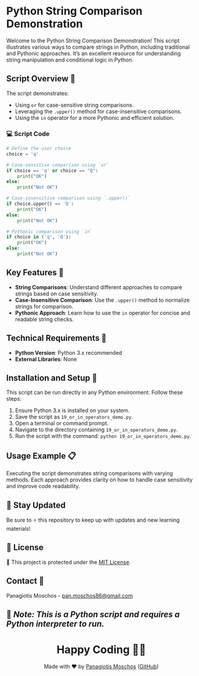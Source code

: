 # Python String Comparison Demonstration

Welcome to the Python String Comparison Demonstration! This script illustrates various ways to compare strings in Python, including traditional and Pythonic approaches. It’s an excellent resource for understanding string manipulation and conditional logic in Python.

## Script Overview 📘

The script demonstrates:
- Using `or` for case-sensitive string comparisons.
- Leveraging the `.upper()` method for case-insensitive comparisons.
- Using the `in` operator for a more Pythonic and efficient solution.

### 💻 Script Code

```python
# Define the user choice
choice = 'q'

# Case-sensitive comparison using `or`
if choice == 'q' or choice == "Q":
    print("OK")
else:
    print("Not OK")

# Case-insensitive comparison using `.upper()`
if choice.upper() == 'Q':
    print("OK")
else:
    print("Not OK")

# Pythonic comparison using `in`
if choice in ('q', 'Q'):
    print("OK")
else:
    print("Not OK")
```

## Key Features 🌟

- **String Comparisons**: Understand different approaches to compare strings based on case sensitivity.
- **Case-Insensitive Comparison**: Use the `.upper()` method to normalize strings for comparison.
- **Pythonic Approach**: Learn how to use the `in` operator for concise and readable string checks.

## Technical Requirements 🔧

- **Python Version**: Python 3.x recommended
- **External Libraries**: None

## Installation and Setup 🚀

This script can be run directly in any Python environment. Follow these steps:

1. Ensure Python 3.x is installed on your system.
2. Save the script as `19_or_in_operators_demo.py`.
3. Open a terminal or command prompt.
4. Navigate to the directory containing `19_or_in_operators_demo.py`.
5. Run the script with the command: `python 19_or_in_operators_demo.py`.

## Usage Example 📋

Executing the script demonstrates string comparisons with varying methods. Each approach provides clarity on how to handle case sensitivity and improve code readability.

## 📢 Stay Updated
Be sure to ⭐ this repository to keep up with updates and new learning materials!

## 📄 License
🔐 This project is protected under the [MIT License](https://mit-license.org/).

## Contact 📧
Panagiotis Moschos - pan.moschos86@gmail.com

🔗 *Note: This is a Python script and requires a Python interpreter to run.*
---
<h1 align="center">Happy Coding 👨‍💻</h1>

<p align="center">
  Made with ❤️ by <a href="https://www.linkedin.com/in/panagiotis-moschos">Panagiotis Moschos</a> (<a href="https://github.com/pmoschos">GitHub</a>)
</p>